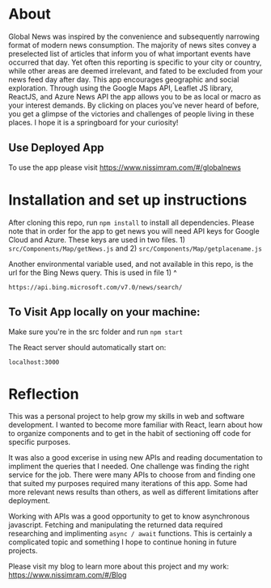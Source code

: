 

# About 
Global News was inspired by the convenience and subsequently narrowing format of modern news consumption. The majority of news sites convey a preselected list of articles that inform you of what important events have occurred that day. Yet often this reporting is specific to your city or country, while other areas are deemed irrelevant, and fated to be excluded from your news feed day after day. This app encourages geographic and social exploration. Through using the Google Maps API, Leaflet JS library, ReactJS, and Azure News API the app allows you to be as local or macro as your interest demands. By clicking on places you’ve never heard of before, you get a glimpse of the victories and challenges of people living in these places. I hope it is a springboard for your curiosity!

## Use Deployed App 
To use the app please visit https://www.nissimram.com/#/globalnews

# Installation and set up instructions

After cloning this repo, run `npm install` to install all dependencies. Please note that in order for the app to get news you will need API keys for Google Cloud and Azure. These keys are used in two files. 1) `src/Components/Map/getNews.js` and 2) `src/Components/Map/getplacename.js`

Another environmental variable used, and not available in this repo, is the url for the Bing News query. This is used in file 1) ^ 

`https://api.bing.microsoft.com/v7.0/news/search/` 

## To Visit App locally on your machine:

 Make sure you're in the src folder and run `npm start`
 
 The React server should automatically start on: 

`localhost:3000`

# Reflection

This was a personal project to help grow my skills in web and software development. I wanted to become more familiar with React, learn about how to organize components and to get in the habit of sectioning off code for specific purposes. 

It was also a good excerise in using new APIs and reading documentation to impliment the queries that I needed. One challenge was finding the right service for the job. There were many APIs to choose from and finding one that suited my purposes required many iterations of this app. Some had more relevant news results than others, as well as different limitations after deployment.

Working with APIs was a good opportunity to get to know asynchronous javascript. Fetching and manipulating the returned data required researching and implimenting `async / await` functions. This is certainly a complicated topic and something I hope to continue honing in future projects.

Please visit my blog to learn more about this project and my work: https://www.nissimram.com/#/Blog


